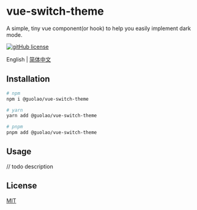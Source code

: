 # vue-switch-theme

A simple, tiny vue component(or hook) to help you easily implement dark mode.

[![gitHub license](https://img.shields.io/badge/license-MIT-blue.svg)](https://github.com/imguolao/vue-switch-theme/blob/main/LICENSE) 

English | [简体中文](./README.zh-CN.md)

## Installation

```sh
# npm
npm i @guolao/vue-switch-theme

# yarn
yarn add @guolao/vue-switch-theme

# pnpm
pnpm add @guolao/vue-switch-theme
```

## Usage

// todo description

## License

[MIT](LICENSE)
